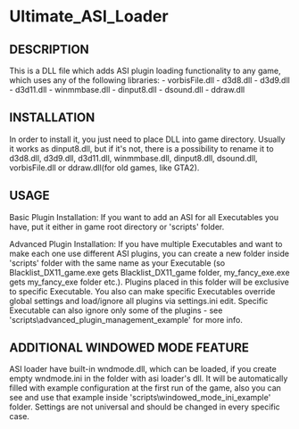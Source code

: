 Ultimate_ASI_Loader
===================

DESCRIPTION
------------------------
This is a DLL file which adds ASI plugin loading functionality to any game, which uses any of the following libraries:
	- vorbisFile.dll
	- d3d8.dll
	- d3d9.dll
	- d3d11.dll
	- winmmbase.dll
	- dinput8.dll
	- dsound.dll
	- ddraw.dll


INSTALLATION
------------------------
In order to install it, you just need to place DLL into game directory. Usually it works as dinput8.dll, but if it's not, there is a possibility to rename it to d3d8.dll, d3d9.dll, d3d11.dll, winmmbase.dll, dinput8.dll, dsound.dll, vorbisFile.dll or ddraw.dll(for old games, like GTA2).
	

USAGE
------------------------
Basic Plugin Installation:
If you want to add an ASI for all Executables you have, put it either in game root directory or 'scripts' folder.
		

Advanced Plugin Installation:
If you have multiple Executables and want to make each one use different ASI plugins, you can create a new folder inside 'scripts' folder with the same name as your Executable (so Blacklist_DX11_game.exe gets Blacklist_DX11_game folder, my_fancy_exe.exe gets my_fancy_exe folder etc.). Plugins placed in this folder will be exclusive to specific Executable. You also can make specific Executables override global settings and load/ignore all plugins via settings.ini edit. Specific Executable can also ignore only some of the plugins - see 'scripts\advanced_plugin_management_example' for more info.


ADDITIONAL WINDOWED MODE FEATURE
------------------------
ASI loader have built-in wndmode.dll, which can be loaded, if you create empty wndmode.ini in the folder with asi loader's dll. It will be automatically filled with example configuration at the first run of the game, also you can see and use that example inside 'scripts\windowed_mode_ini_example' folder. Settings are not universal and should be changed in every specific case.
